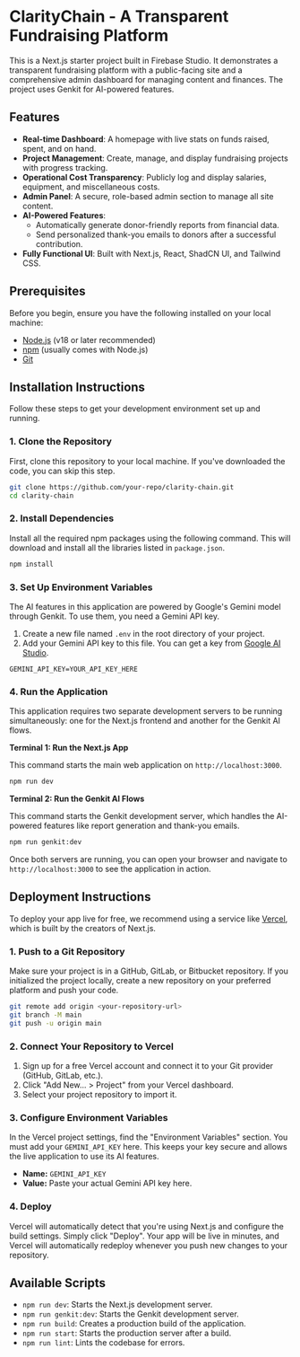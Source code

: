 # ClarityChain - A Transparent Fundraising Platform

This is a Next.js starter project built in Firebase Studio. It demonstrates a transparent fundraising platform with a public-facing site and a comprehensive admin dashboard for managing content and finances. The project uses Genkit for AI-powered features.

## Features

- **Real-time Dashboard**: A homepage with live stats on funds raised, spent, and on hand.
- **Project Management**: Create, manage, and display fundraising projects with progress tracking.
- **Operational Cost Transparency**: Publicly log and display salaries, equipment, and miscellaneous costs.
- **Admin Panel**: A secure, role-based admin section to manage all site content.
- **AI-Powered Features**:
  - Automatically generate donor-friendly reports from financial data.
  - Send personalized thank-you emails to donors after a successful contribution.
- **Fully Functional UI**: Built with Next.js, React, ShadCN UI, and Tailwind CSS.

## Prerequisites

Before you begin, ensure you have the following installed on your local machine:
- [Node.js](https://nodejs.org/) (v18 or later recommended)
- [npm](https://www.npmjs.com/) (usually comes with Node.js)
- [Git](https://git-scm.com/)

## Installation Instructions

Follow these steps to get your development environment set up and running.

### 1. Clone the Repository

First, clone this repository to your local machine. If you've downloaded the code, you can skip this step.

```bash
git clone https://github.com/your-repo/clarity-chain.git
cd clarity-chain
```

### 2. Install Dependencies

Install all the required npm packages using the following command. This will download and install all the libraries listed in `package.json`.

```bash
npm install
```

### 3. Set Up Environment Variables

The AI features in this application are powered by Google's Gemini model through Genkit. To use them, you need a Gemini API key.

1.  Create a new file named `.env` in the root directory of your project.
2.  Add your Gemini API key to this file. You can get a key from [Google AI Studio](https://aistudio.google.com/).

```
GEMINI_API_KEY=YOUR_API_KEY_HERE
```

### 4. Run the Application

This application requires two separate development servers to be running simultaneously: one for the Next.js frontend and another for the Genkit AI flows.

**Terminal 1: Run the Next.js App**

This command starts the main web application on `http://localhost:3000`.

```bash
npm run dev
```

**Terminal 2: Run the Genkit AI Flows**

This command starts the Genkit development server, which handles the AI-powered features like report generation and thank-you emails.

```bash
npm run genkit:dev
```

Once both servers are running, you can open your browser and navigate to `http://localhost:3000` to see the application in action.

## Deployment Instructions

To deploy your app live for free, we recommend using a service like [Vercel](https://vercel.com), which is built by the creators of Next.js.

### 1. Push to a Git Repository

Make sure your project is in a GitHub, GitLab, or Bitbucket repository. If you initialized the project locally, create a new repository on your preferred platform and push your code.

```bash
git remote add origin <your-repository-url>
git branch -M main
git push -u origin main
```

### 2. Connect Your Repository to Vercel

1.  Sign up for a free Vercel account and connect it to your Git provider (GitHub, GitLab, etc.).
2.  Click "Add New... > Project" from your Vercel dashboard.
3.  Select your project repository to import it.

### 3. Configure Environment Variables

In the Vercel project settings, find the "Environment Variables" section. You must add your `GEMINI_API_KEY` here. This keeps your key secure and allows the live application to use its AI features.

-   **Name:** `GEMINI_API_KEY`
-   **Value:** Paste your actual Gemini API key here.

### 4. Deploy

Vercel will automatically detect that you're using Next.js and configure the build settings. Simply click "Deploy". Your app will be live in minutes, and Vercel will automatically redeploy whenever you push new changes to your repository.

## Available Scripts

- `npm run dev`: Starts the Next.js development server.
- `npm run genkit:dev`: Starts the Genkit development server.
- `npm run build`: Creates a production build of the application.
- `npm run start`: Starts the production server after a build.
- `npm run lint`: Lints the codebase for errors.
